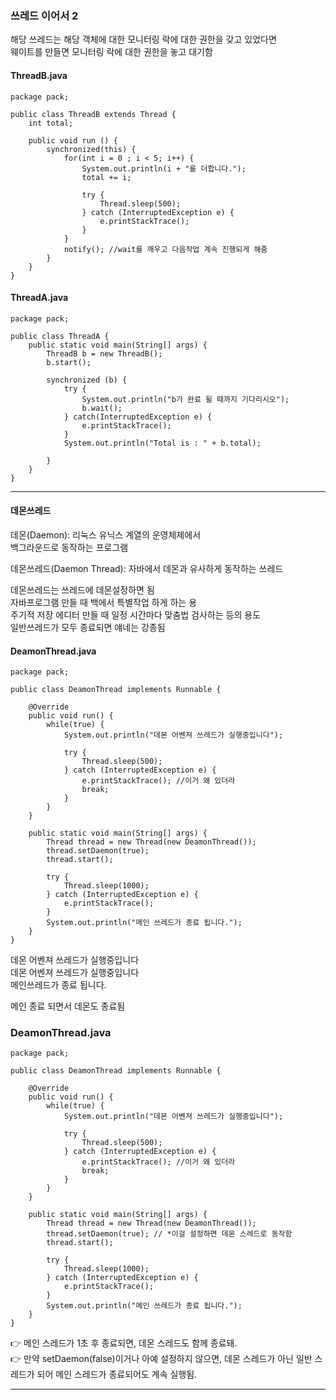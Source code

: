 
### 쓰레드 이어서 2 

해당 쓰레드는 해당 객체에 대한 모니터링 락에 대한 권한을 갖고 있었다면  
웨이트를 만들면 모니터링 락에 대한 권한을 놓고 대기함  
  
#### ThreadB.java 
```
package pack;

public class ThreadB extends Thread {
	int total; 
	
	public void run () {
		synchronized(this) {
			for(int i = 0 ; i < 5; i++) {
				System.out.println(i + "를 더합니다."); 
				total += i; 
				
				try {
					Thread.sleep(500);
				} catch (InterruptedException e) {
					e.printStackTrace();
				}
			}
			notify(); //wait를 깨우고 다음작업 계속 진행되게 해줌  
		}
	}
}
``` 
  
#### ThreadA.java 
```
package pack;

public class ThreadA {
	public static void main(String[] args) {
		ThreadB b = new ThreadB(); 
		b.start(); 
		
		synchronized (b) {
			try {
				System.out.println("b가 완료 될 때까지 기다리시오"); 
				b.wait(); 
			} catch(InterruptedException e) {
				e.printStackTrace(); 
			}
			System.out.println("Total is : " + b.total);
			
		}
	}
}
``` 
  
*** 
  
#### 데몬쓰레드 
데몬(Daemon): 리눅스 유닉스 계열의 운영체제에서  
백그라운드로 동작하는 프로그램  
  
데몬쓰레드(Daemon Thread): 자바에서 데몬과 유사하게 동작하는 쓰레드  
  
데몬쓰레드는 쓰레드에 데몬설정하면 됨  
자바프로그램 만들 때 백에서 특별작업 하게 하는 용  
주기적 저장 에디터 만들 때 일정 시간마다 맞춤법 검사하는 등의 용도  
일반쓰레드가 모두 종료되면 얘네는 강종됨  
  
#### DeamonThread.java 
```
package pack;

public class DeamonThread implements Runnable {

	@Override
	public void run() {
		while(true) {
			System.out.println("데몬 어벤져 쓰레드가 실행중입니다"); 
			
			try {
				Thread.sleep(500);
			} catch (InterruptedException e) {
				e.printStackTrace(); //이거 왜 있더라 
				break; 
			} 
		}
	}
		
	public static void main(String[] args) {
		Thread thread = new Thread(new DeamonThread()); 
		thread.setDaemon(true); 
		thread.start(); 
		
		try {
			Thread.sleep(1000);
		} catch (InterruptedException e) {
			e.printStackTrace();
		}
		System.out.println("메인 쓰레드가 종료 됩니다.");
	}
}
```
데몬 어벤져 쓰레드가 실행중입니다  
데몬 어벤져 쓰레드가 실행중입니다  
메인쓰레드가 종료 됩니다.  
  
메인 종료 되면서 데몬도 종료됨  
  
### DeamonThread.java 
```
package pack;

public class DeamonThread implements Runnable {

	@Override
	public void run() {
		while(true) {
			System.out.println("데몬 어벤져 쓰레드가 실행중입니다"); 
			
			try {
				Thread.sleep(500);
			} catch (InterruptedException e) {
				e.printStackTrace(); //이거 왜 있더라 
				break; 
			} 
		}
	}
		
	public static void main(String[] args) {
		Thread thread = new Thread(new DeamonThread()); 
		thread.setDaemon(true); // *이걸 설정하면 데몬 스레드로 동작함 
		thread.start(); 
		
		try {
			Thread.sleep(1000);
		} catch (InterruptedException e) {
			e.printStackTrace();
		}
		System.out.println("메인 쓰레드가 종료 됩니다.");
	}
}
```
👉 메인 스레드가 1초 후 종료되면, 데몬 스레드도 함께 종료돼.  
👉 만약 setDaemon(false)이거나 아예 설정하지 않으면, 데몬 스레드가 아닌 일반 스레드가 되어 메인 스레드가 종료되어도 계속 실행됨.  
  
*** 


